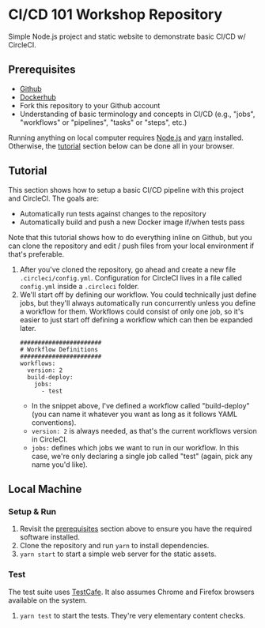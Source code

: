 # CI/CD 101 Workshop Repository 
Simple Node.js project and static website to demonstrate basic CI/CD w/ CircleCI.

## Prerequisites
- [Github](https://github.com)
- [Dockerhub](https://hub.docker.com)
- Fork this repository to your Github account
- Understanding of basic terminology and concepts in CI/CD (e.g., "jobs", "workflows" or "pipelines", "tasks" or "steps", etc.)

Running anything on local computer requires [Node.js](https://nodejs.org/en/) and [yarn](https://yarnpkg.com/en/) installed. Otherwise, the [tutorial](#tutorial) section below can be done all in your browser.

## Tutorial
This section shows how to setup a basic CI/CD pipeline with this project and CircleCI. The goals are:
- Automatically run tests against changes to the repository
- Automatically build and push a new Docker image if/when tests pass

Note that this tutorial shows how to do everything inline on Github, but you can clone the repository and edit / push files from your local environment if that's preferable.

1. After you've cloned the repository, go ahead and create a new file `.circleci/config.yml`. Configuration for CircleCI lives in a file called `config.yml` inside a `.circleci` folder.
1. We'll start off by defining our workflow. You could technically just define jobs, but they'll always automatically run concurrently unless you define a workflow for them. Workflows could consist of only one job, so it's easier to just start off defining a workflow which can then be expanded later.
    ```
    #######################
    # Workflow Definitions
    #######################
    workflows:
      version: 2
      build-deploy:
        jobs:
          - test
    ```
    - In the snippet above, I've defined a workflow called "build-deploy" (you can name it whatever you want as long as it follows YAML conventions).
    - `version: 2` is always needed, as that's the current workflows version in CircleCI.
    - `jobs:` defines which jobs we want to run in our workflow. In this case, we're only declaring a single job called "test" (again, pick any name you'd like).

## Local Machine
### Setup & Run
1. Revisit the [prerequisites](#prerequisites) section above to ensure you have the required software installed.
1. Clone the repository and run `yarn` to install dependencies.
1. `yarn start` to start a simple web server for the static assets.

### Test
The test suite uses [TestCafe](https://devexpress.github.io/testcafe/). It also assumes Chrome and Firefox browsers available on the system.

1. `yarn test` to start the tests. They're very elementary content checks.

